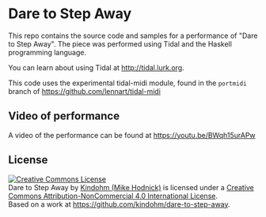 # Dare to Step Away

This repo contains the source code and samples for a performance 
of "Dare to Step Away". The piece was performed using Tidal and the
Haskell programming language. 

You can learn about using Tidal at http://tidal.lurk.org.

This code uses the experimental tidal-midi module, found in
the `portmidi` branch of https://github.com/lennart/tidal-midi

## Video of performance

A video of the performance can be found at https://youtu.be/BWqh15urAPw

## License

<a rel="license" href="http://creativecommons.org/licenses/by-nc/4.0/">
	<img alt="Creative Commons License" style="border-width:0" src="https://i.creativecommons.org/l/by-nc/4.0/88x31.png" /></a>
	<br />
	<span xmlns:dct="http://purl.org/dc/terms/" property="dct:title">Dare to Step Away</span> by 
	<a xmlns:cc="http://creativecommons.org/ns#" href="https://github.com/kindohm/warm-waves" property="cc:attributionName" rel="cc:attributionURL">
		Kindohm (Mike Hodnick)</a> is licensed under a <a rel="license" href="http://creativecommons.org/licenses/by-nc/4.0/">
		Creative Commons Attribution-NonCommercial 4.0 International License</a>.<br />Based on a work at 
		<a xmlns:dct="http://purl.org/dc/terms/" href="https://github.com/kindohm/warm-waves" rel="dct:source">https://github.com/kindohm/dare-to-step-away</a>.